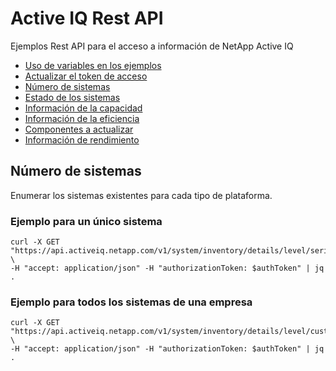 # Active IQ Rest API
Ejemplos Rest API para el acceso a información de NetApp Active IQ

* [Uso de variables en los ejemplos](README.md)
* [Actualizar el token de acceso](token.md)
* [Número de sistemas](systems.md)
* [Estado de los sistemas](health.md)
* [Información de la capacidad](/capacity.md)
* [Información de la eficiencia](/efficiency.md)
* [Componentes a actualizar](/upgrade.md)
* [Información de rendimiento](/performance.md)

## Número de sistemas

Enumerar los sistemas existentes para cada tipo de plataforma.

### Ejemplo para un único sistema

```shell
curl -X GET "https://api.activeiq.netapp.com/v1/system/inventory/details/level/serial_numbers/id/$serialNumber" \
-H "accept: application/json" -H "authorizationToken: $authToken" | jq .
```

### Ejemplo para todos los sistemas de una empresa

```shell
curl -X GET "https://api.activeiq.netapp.com/v1/system/inventory/details/level/customer/id/$customerID" \
-H "accept: application/json" -H "authorizationToken: $authToken" | jq .
```

